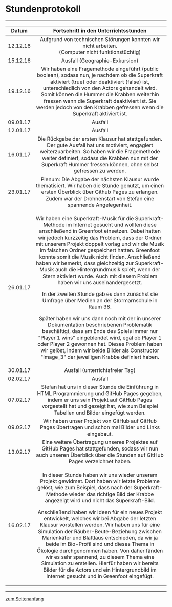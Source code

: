 <h1 style="color:Navy;"><a id="Übe">Stundenprotokoll</a></h1>

<hr>

<table>
<thead>
<tr>
<th>Datum</th>
<th align="center">Fortschritt in den Unterrichtsstunden</th>
</tr>
</thead>
<tbody>
<tr>
<td>12.12.16</td>
<td align="center">Aufgrund von technischen Störungen konnten wir nicht arbeiten.<br>(Computer nicht funktionstüchtig)</td>
</tr>
<tr>
<td>15.12.16</td>
<td align="center">Ausfall (Geographie-Exkursion)</td>
</tr>
<tr>
<td>19.12.16</td>
<td align="center">Wir haben eine Fragemethode eingeführt (public boolean), sodass nun, je nachdem ob die Superkraft aktiviert (true) oder deaktiviert (false) ist, unterschiedlich von den Actors gehandelt wird. Somit können die Hummer die Krabben weiterhin fressen wenn die Superkraft deaktiviert ist. Sie werden jedoch von den Krabben gefressen wenn die Superkraft aktiviert ist.</td>
</tr>
<tr>
<td>09.01.17</td>
<td align="center">Ausfall</td>
</tr>
<tr>
<td>12.01.17</td>
<td align="center">Ausfall</td>
</tr>
<tr>
<td>16.01.17</td>
<td align="center">Die Rückgabe der ersten Klausur hat stattgefunden. Der gute Ausfall hat uns motiviert, engagiert weiterzuarbeiten. So haben wir die Fragemethode weiter definiert, sodass die Krabben nun mit der Superkraft Hummer fressen können, ohne selbst gefressen zu werden. </td>
</tr>
<tr>
<td>23.01.17</td>
<td align="center">Plenum: Die Abgabe der nächsten Klausur wurde thematisiert. Wir haben die Stunde genutzt, um einen ersten Überblick über Github Pages zu erlangen. Zudem war der Drohnenstart von Stefan eine spannende Angelegenheit.</td>
</tr>
<tr>
<td>26.01.17</td>
<td align="center"><p>Wir haben eine Superkraft-Musik für die Superkraft-Methode im Internet gesucht und wollten diese anschließend in Greenfoot einsetzen. Dabei hatten wir jedoch kurzzeitig das Problem, dass der Ordner mit unserem Projekt doppelt vorlag und wir die Musik im falschen Ordner gespeichert hatten. Greenfoot konnte somit die Musik nicht finden. Anschließend haben wir bemerkt, dass gleichzeitig zur Superkraft-Musik auch die Hintergrundmusik spielt, wenn der Stern aktiviert wurde. Auch mit diesem Problem haben wir uns auseinandergesetzt.</p>
<p>In der zweiten Stunde gab es dann zunächst die Umfrage über Medien an der Stormarnschule in Raum 38.</p> 
<p>Später haben wir uns dann noch mit der in unserer Dokumentation beschriebenen Problematik beschäftigt, dass am Ende des Spiels immer nur "Player 1 wins" eingeblendet wird, egal ob Player 1 oder Player 2 gewonnen hat. Dieses Problem haben wir gelöst, indem wir beide Bilder als Constructor "Image_3" der jeweiligen Krabbe definiert haben.</p></td>
</tr>
<tr>
<td>30.01.17</td>
<td align="center">Ausfall (unterrichtsfreier Tag)</td>
</tr>
<tr>
<td>02.02.17</td>
<td align="center">Ausfall</td>
</tr>
<tr>
<td>07.02.17</td>
<td align="center">Stefan hat uns in dieser Stunde die Einführung in HTML Programmierung und GitHub Pages gegeben, indem er uns sein Projekt auf GitHub Pages vorgestellt hat und gezeigt hat, wie zum Beispiel Tabellen und Bilder eingefügt werden.</td>
</tr>
<tr>
<td>09.02.17</td>
<td align="center">Wir haben unser Projekt von GitHub auf GitHub Pages übertragen und schon mal Bilder und Links eingebaut.</td>
</tr>
<tr>
<td>13.02.17</td>
<td align="center">Eine weitere Übertragung unseres Projektes auf GitHub Pages hat stattgefunden, sodass wir nun auch unseren Überblick über die Stunden auf GitHub Pages verzeichnet haben.</td>
</tr>
<tr>
<td>16.02.17</td>
<td align="center"><p>In dieser Stunde haben wir uns wieder unserem Projekt gewidmet. Dort haben wir letzte Probleme gelöst, wie zum Beispiel, dass nach der Superkraft-Methode wieder das richtige Bild der Krabbe angezeigt wird und nicht das Superkraft-Bild.</p> 
<p>Anschließend haben wir Ideen für ein neues Projekt entwickelt, welches wir bei Abgabe der letzten Klausur vorstellen werden. Wir haben uns für eine Simulation der Räuber-Beute-Beziehung zwischen Marienkäfer und Blattlaus entschieden, da wir ja beide im Bio-Profil sind und dieses Thema in Ökologie durchgenommen haben. Von daher fänden wir es sehr spannend, zu diesem Thema eine Simulation zu erstellen. Hierfür haben wir bereits Bilder für die Actors und ein Hintergrundbild im Internet gesucht und in Greenfoot eingefügt.</p></td>
</tr>
</tbody>
</table>

<hr>

<p style="color:CadetBlue;"><a href="#Übe">zum Seitenanfang</a></p>
